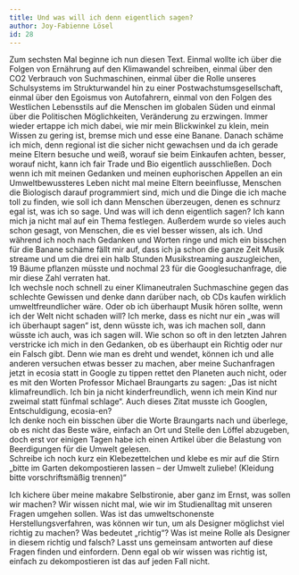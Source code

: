 ```yaml
---
title: Und was will ich denn eigentlich sagen?
author: Joy-Fabienne Lösel
id: 28
---
```


Zum sechsten Mal beginne ich nun diesen Text. Einmal wollte ich über die Folgen von Ernährung auf den Klimawandel schreiben, einmal über den CO2 Verbrauch von Suchmaschinen, einmal über die Rolle unseres Schulsystems im Strukturwandel hin zu einer Postwachstumsgesellschaft, einmal über den Egoismus von Autofahrern, einmal von den Folgen des Westlichen Lebensstils auf die Menschen im globalen Süden und einmal über die Politischen Möglichkeiten, Veränderung zu erzwingen.
Immer wieder ertappe ich mich dabei, wie mir mein Blickwinkel zu klein, mein Wissen zu gering ist, bremse mich und esse eine Banane. Danach schäme ich mich, denn regional ist die sicher nicht gewachsen und da ich gerade meine Eltern besuche und weiß, worauf sie beim Einkaufen achten, besser, worauf nicht, kann ich fair Trade und Bio eigentlich ausschließen. 
Doch wenn ich mit meinen Gedanken und meinen euphorischen Appellen an ein Umweltbewussteres Leben nicht mal meine Eltern beeinflusse, Menschen die Biologisch darauf programmiert sind, mich und die Dinge die ich mache toll zu finden, wie soll ich dann Menschen überzeugen, denen es schnurz egal ist, was ich so sage. 
Und was will ich denn eigentlich sagen? Ich kann mich ja nicht mal auf ein Thema festlegen. Außerdem wurde so vieles auch schon gesagt, von Menschen, die es viel besser wissen, als ich. Und während ich noch nach Gedanken und Worten ringe und mich ein bisschen für die Banane schäme fällt mir auf, dass ich ja schon die ganze Zeit Musik streame und um die drei ein halb Stunden Musikstreaming auszugleichen, 19 Bäume pflanzen müsste und nochmal 23 für die Googlesuchanfrage, die mir diese Zahl verraten hat.  
Ich wechsle noch schnell zu einer Klimaneutralen Suchmaschine gegen das schlechte Gewissen und denke dann darüber nach, ob CDs kaufen wirklich umweltfreundlicher wäre. Oder ob ich überhaupt Musik hören sollte, wenn ich der Welt nicht schaden will?
Ich merke, dass es nicht nur ein „was will ich überhaupt sagen“ ist, denn wüsste ich, was ich machen soll, dann wüsste ich auch, was ich sagen will. Wie schon so oft in den letzten Jahren verstricke ich mich in den Gedanken, ob es überhaupt ein Richtig oder nur ein Falsch gibt. Denn wie man es dreht und wendet, können ich und alle anderen versuchen etwas besser zu machen, aber meine Suchanfragen jetzt in ecosia statt in Google zu tippen rettet den Planeten auch nicht, oder es mit den Worten Professor Michael Braungarts zu sagen: „Das ist nicht klimafreundlich. Ich bin ja nicht kinderfreundlich, wenn ich mein Kind nur zweimal statt fünfmal schlage“. Auch dieses Zitat musste ich Googlen, Entschuldigung, ecosia-en?   
Ich denke noch ein bisschen über die Worte Braungarts nach und überlege, ob es nicht das Beste wäre, einfach an Ort und Stelle den Löffel abzugeben, doch erst vor einigen Tagen habe ich einen Artikel über die Belastung von Beerdigungen für die Umwelt gelesen.  
Schreibe ich noch kurz ein Klebezettelchen und klebe es mir auf die Stirn „bitte im Garten dekompostieren lassen – der Umwelt zuliebe! (Kleidung bitte vorschriftsmäßig trennen)“

Ich kichere über meine makabre Selbstironie, aber ganz im Ernst, was sollen wir machen? 
Wir wissen nicht mal, wie wir im Studienalltag mit unseren Fragen umgehen sollen. Was ist das umweltschonenste Herstellungsverfahren, was können wir tun, um als Designer möglichst viel richtig zu machen? Was bedeutet „richtig“? Was ist meine Rolle als Designer in diesem richtig und falsch? Lasst uns gemeinsam antworten auf diese Fragen finden und einfordern. Denn egal ob wir wissen was richtig ist, einfach zu dekompostieren ist das auf jeden Fall nicht.